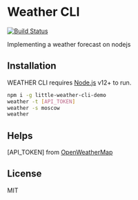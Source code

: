 # Weather CLI

[![Build Status](https://travis-ci.org/joemccann/dillinger.svg?branch=master)](https://github.com/SuvanovRavshan/weather-cli)

Implementing a weather forecast on nodejs

## Installation

WEATHER CLI requires [Node.js](https://nodejs.org/) v12+ to run.

```sh
npm i -g little-weather-cli-demo
weather -t [API_TOKEN]
weather -s moscow
weather
```

## Helps
[API_TOKEN] from [OpenWeatherMap](https://openweathermap.org/)



## License

MIT
